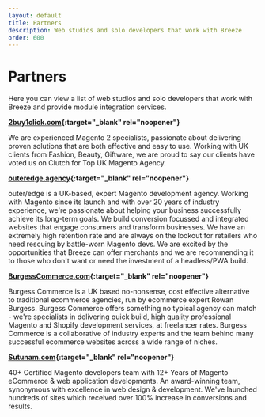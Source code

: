 ```yaml
---
layout: default
title: Partners
description: Web studios and solo developers that work with Breeze
order: 600
---
```


# Partners

Here you can view a list of web studios and solo developers that work with
Breeze and provide module integration services.

**[2buy1click.com](https://www.2buy1click.com/){:target="_blank" rel="noopener"}**

We are experienced Magento 2 specialists, passionate about delivering proven 
solutions that are both effective and easy to use. Working with UK clients from 
Fashion, Beauty, Giftware, we are proud to say our clients have voted us on 
Clutch for Top UK Magento Agency.

**[outeredge.agency](https://outeredge.agency/){:target="_blank" rel="noopener"}**

outer/edge is a UK-based, expert Magento development agency. Working with Magento since its launch and with over 20 years of industry experience, we're passionate about helping your business successfully achieve its long-term goals. We build conversion focussed and integrated websites that engage consumers and transform businesses. We have an extremely high retention rate and are always on the lookout for retailers who need rescuing by battle-worn Magento devs. We are excited by the opportunities that Breeze can offer merchants and we are recommending it to those who don't want or need the investment of a headless/PWA build.


**[BurgessCommerce.com](https://burgesscommerce.com/){:target="_blank" rel="noopener"}**

Burgess Commerce is a UK based no-nonsense, cost effective alternative to 
traditional ecommerce agencies, run by ecommerce expert Rowan Burgess. Burgess 
Commerce offers something no typical agency can match - we're specialists in 
delivering quick build, high quality professional Magento and Shopify 
development services, at freelancer rates. Burgess Commerce is a 
collaborative of industry experts and the team behind many successful 
ecommerce websites across a wide range of niches.

**[Sutunam.com](https://sutunam.com/){:target="_blank" rel="noopener"}**

40+ Certified Magento developers team with 12+ Years of Magento eCommerce & web application developments. An award-winning team, synonymous with excellence in web design & development. We've launched hundreds of sites which received over 100% increase in conversions and results.

